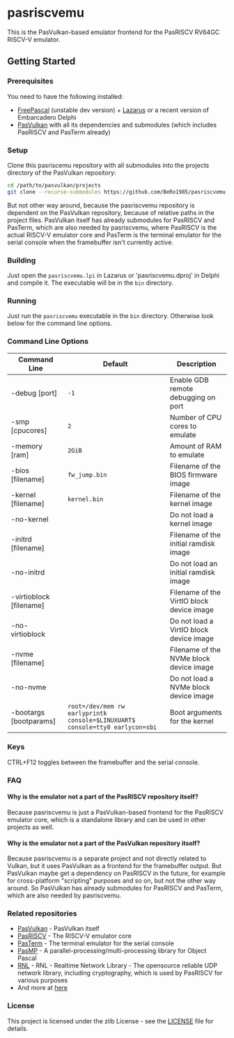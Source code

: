 # pasriscvemu

This is the PasVulkan-based emulator frontend for the PasRISCV RV64GC RISCV-V emulator.

## Getting Started

### Prerequisites

You need to have the following installed:

- [FreePascal](https://www.freepascal.org/) (unstable dev version) + [Lazarus](https://www.lazarus-ide.org/) or a recent version of Embarcadero Delphi  
- [PasVulkan](htttps://github.com/BeRo1985/pasvulkan) with all its dependencies and submodules (which includes PasRISCV and PasTerm already)

### Setup

Clone this pasriscemu repository with all submodules into the projects directory of the PasVulkan repository:

```bash
cd /path/to/pasvulkan/projects
git clone --recurse-submodules https://github.com/BeRo1985/pasriscvemu.git
```

But not other way around, because the pasriscvemu repository is dependent on the PasVulkan repository, because of relative paths in the project files. PasVulkan itself has already submodules for PasRISCV and PasTerm, which are also needed by pasriscvemu, where PasRISCV is the actual RISCV-V emulator core and PasTerm is the terminal emulator for the serial console when the framebuffer isn't currently active. 

### Building

Just open the `pasriscvemu.lpi` in Lazarus or 'pasriscvemu.dproj' in Delphi and compile it. The executable will be in the `bin` directory.

### Running

Just run the `pasriscvemu` executable in the `bin` directory. Otherwise look below for the command line options.

### Command Line Options

| Command Line                  | Default                                                                      | Description                                                    |
|-------------------------------|------------------------------------------------------------------------------|----------------------------------------------------------------|
| -debug [port]                 | `-1`                                                                         | Enable GDB remote debugging on port                            |
| -smp [cpucores]               | `2`                                                                          | Number of CPU cores to emulate                                 |
| -memory [ram]                 | `2GiB`                                                                       | Amount of RAM to emulate                                       |
| -bios [filename]              | `fw_jump.bin`                                                                | Filename of the BIOS firmware image                            |
| -kernel [filename]            | `kernel.bin`                                                                 | Filename of the kernel image                                   |
| -no-kernel                    |                                                                              | Do not load a kernel image                                     |
| -initrd [filename]            |                                                                              | Filename of the initial ramdisk image                          |
| -no-initrd                    |                                                                              | Do not load an initial ramdisk image                           |
| -virtioblock [filename]       |                                                                              | Filename of the VirtIO block device image                      |
| -no-virtioblock               |                                                                              | Do not load a VirtIO block device image                        |
| -nvme [filename]              |                                                                              | Filename of the NVMe block device image                        |
| -no-nvme                      |                                                                              | Do not load a NVMe block device image                          |
| -bootargs [bootparams]        | `root=/dev/mem rw earlyprintk console=$LINUXUART$ console=tty0 earlycon=sbi` | Boot arguments for the kernel                                  |

### Keys

CTRL+F12 toggles between the framebuffer and the serial console.

### FAQ

#### Why is the emulator not a part of the PasRISCV repository itself?

Because pasriscvemu is just a PasVulkan-based frontend for the PasRISCV emulator core, which is a standalone library and can be used in other projects as well.

#### Why is the emulator not a part of the PasVulkan repository itself?

Because pasriscvemu is a separate project and not directly related to Vulkan, but it uses PasVulkan as a frontend for the framebuffer output.  But PasVulkan maybe get a dependency on PasRISCV in the future, for example for cross-platform "scripting" purposes and so on, but not the other way around. So PasVulkan has already submodules for PasRISCV and PasTerm, which are also needed by pasriscvemu.

### Related repositories

- [PasVulkan](https://github.com/BeRo1985/pasvulkan) - PasVulkan itself
- [PasRISCV](https://github.com/BeRo1985/pasriscv) - The RISCV-V emulator core
- [PasTerm](https://github.com/BeRo1985/pasterm) - The terminal emulator for the serial console
- [PasMP](https://github.com/Bero1985/pasmp) - A parallel-processing/multi-processing library for Object Pascal
- [RNL](https://github.com/Bero1985/rnl) - RNL - Realtime Network Library - The opensource reliable UDP network library, including cryptography, which is used by PasRISCV for various purposes
- And more at [here](https://github.com/Bero1985)

### License

This project is licensed under the zlib License - see the [LICENSE](LICENSE) file for details.
